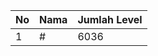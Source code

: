 | No | Nama            | Jumlah Level |
|----|-----------------|--------------|
| 1  | #    |    6036        |
